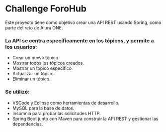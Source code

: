 <h1>Challenge ForoHub</h1>
<p>Este proyecto tiene como objetivo crear una API REST usando Spring, como parte del reto de Alura ONE.</p>

<h3>La API se centra específicamente en los tópicos, y permite a los usuarios:</h3>
<ul>
  <li>Crear un nuevo tópico.</li>
  <li>Mostrar todos los tópicos creados.</li>
  <li>Mostrar un tópico específico.</li>
  <li>Actualizar un tópico.</li>
  <li>Eliminar un tópico.</li>
</ul>

<h3>Se utilizó:</h3>
<ul>
  <li>VSCode y Eclipse como herramientas de desarrollo.</li>
  <li>MySQL para la base de datos.</li>
  <li>Insomnia para probar las solicitudes HTTP.</li>
  <li>Spring Boot junto con Maven para construir la API REST y gestionar las dependencias.</li>
</ul>
